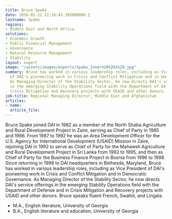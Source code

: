 ```yaml
---
title: Bruce Spake
date: 2016-01-21 22:18:43.395000000 Z
lastname: Spake
regions:
- Middle East and North Africa
solutions:
- Economic Growth
- Public Financial Management
- Governance
- Natural Resource Management
- Stability
layout: expert
image: "/assets/images/experts/Spake_Inner%20%281%29.jpg"
summary: Bruce has worked in various leadership roles, including as Vice President
  of DAI's pioneering work in Crisis and Conflict Mitigation and in Democratic Governance.
  As Managing Director of the Stability Sector, he now directs DAI's service offerings
  in the emerging Stability Operations field with the Department of Defense and in
  Crisis Mitigation and Recovery projects with USAID and other donors.
job-title: Regional Managing Director, Middle East and Afghanistan
articles:
- name: 
  article_file: 
---
```


Bruce Spake joined DAI in 1982 as a member of the North Shaba Agriculture and Rural Development Project in Zaire, serving as Chief of Party in 1985 and 1986. From 1987 to 1992 he was an Area Development Officer for the U.S. Agency for International Development (USAID) Mission in Zaire, rejoining DAI in 1992 to serve as Chief of Party for the Mahaweli Agriculture and Rural Development Project in Sri Lanka from 1992 to 1995, and then as Chief of Party for the Business Finance Project in Bosnia from 1996 to 1998. Since returning in 1998 to DAI headquarters in Bethesda, Maryland, Bruce has worked in various leadership roles, including as Vice President of DAI's pioneering work in Crisis and Conflict Mitigation and in Democratic Governance. As Managing Director of the Stability Sector, he now directs DAI's service offerings in the emerging Stability Operations field with the Department of Defense and in Crisis Mitigation and Recovery projects with USAID and other donors. Bruce speaks fluent French, Swahili, and Lingala.

* M.A., English literature, University of Georgia
* B.A., English literature and education, University of Georgia
